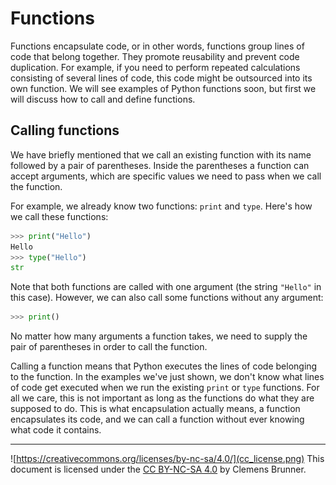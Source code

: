 Functions
=========
Functions encapsulate code, or in other words, functions group lines of code that belong together. They promote reusability and prevent code duplication. For example, if you need to perform repeated calculations consisting of several lines of code, this code might be outsourced into its own function. We will see examples of Python functions soon, but first we will discuss how to call and define functions.

Calling functions
-----------------
We have briefly mentioned that we call an existing function with its name followed by a pair of parentheses. Inside the parentheses a function can accept arguments, which are specific values we need to pass when we call the function.

For example, we already know two functions: `print` and `type`. Here's how we call these functions:

```python
>>> print("Hello")
Hello
>>> type("Hello")
str
```

Note that both functions are called with one argument (the string `"Hello"` in this case). However, we can also call some functions without any argument:

```python
>>> print()

```

No matter how many arguments a function takes, we need to supply the pair of parentheses in order to call the function.

Calling a function means that Python executes the lines of code belonging to the function. In the examples we've just shown, we don't know what lines of code get executed when we run the existing `print` or `type` functions. For all we care, this is not important as long as the functions do what they are supposed to do. This is what encapsulation actually means, a function encapsulates its code, and we can call a function without ever knowing what code it contains.

---
![https://creativecommons.org/licenses/by-nc-sa/4.0/](cc_license.png) This document is licensed under the [CC BY-NC-SA 4.0](https://creativecommons.org/licenses/by-nc-sa/4.0/) by Clemens Brunner.